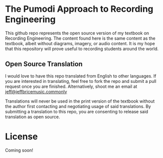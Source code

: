 # The Pumodi Approach to Recording Engineering

This github repo represents the open source version of my textbook on Recording Engineering. The content found here is the same content as the textbook, albeit without diagrams, imagery, or audio content. It is my hope that this repository will prove useful to recording students around the world.

## Open Source Translation

I would love to have this repo translated from English to other languages. If you are interested in translating, feel free to fork the repo and submit a pull request once you are finished. Alternatively, shoot me an email at jeff@jeffbricemusic.commonly

Translations will never be used in the print version of the textbook without the author first contacting and negotiating usage of said translations. By submitting a translation to this repo, you are consenting to release said translation as open source.

# License

Coming soon!

